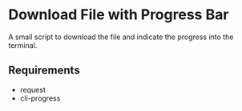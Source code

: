 # Download File with Progress Bar
A small script to download the file and indicate the progress into the terminal.

## Requirements
* request
* cli-progress